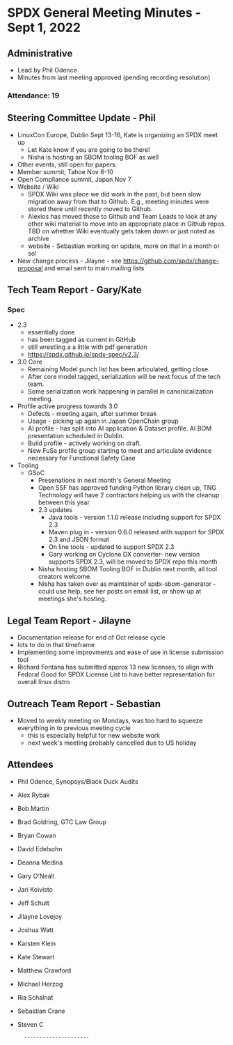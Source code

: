 # SPDX General Meeting Minutes - Sept 1, 2022

## Administrative
* Lead by Phil Odence
* Minutes from last meeting approved (pending recording resolution)

### Attendance: 19


## Steering Committee Update - Phil

* LinuxCon Europe, Dublin Sept 13-16, Kate is organizing an SPDX meet up
     * Let Kate know if you are going to be there!
     * Nisha is hosting an SBOM tooling BOF as well
* Other events, still open for papers:
* Member summit, Tahoe Nov 8-10
* Open Compliance summit, Japan Nov 7
* Website / Wiki
    * SPDX Wiki was place we did work in the past, but been slow migration away from that to Github. E.g., meeting minutes were stored there until recently moved to Github.
    * Alexios has moved those to Github and Team Leads to look at any other wiki material to move into an appropriate place in Github repos. TBD on whether Wiki eventually gets taken down or just noted as archive
    * website - Sebastian working on update, more on that in a month or so!
* New change process - Jilayne - see https://github.com/spdx/change-proposal and email sent to main mailing lists

## Tech Team Report - Gary/Kate

### Spec
* 2.3
    * essentially done
    * has been tagged as current in GitHub
    * still wrestling a a little with pdf generation
    * https://spdx.github.io/spdx-spec/v2.3/
* 3.0 Core
    * Remaining Model punch list has been articulated,  getting close.
    * After core model tagged,  serialization will be next focus of the tech team.
    * Some serialization work happening in parallel in canonicalization meeting.
* Profile active progress towards 3.0
    * Defects - meeting again, after summer break
    * Usage - picking up again in Japan OpenChain group
    * AI profile - has split into AI application & Dataset profile.    AI BOM presentation scheduled in Dublin.
    * Build profile - actively working on draft.
    * New FuSa profile group starting to meet and articulate evidence necessary for Functional Safety Case
* Tooling
    * GSoC
        * Presenations in next month's General Meeting
        * Open SSF has approved funding Python library clean up, TNG Technology will have 2 contractors helping us with the cleanup between this year
        * 2.3 updates
            * Java tools - version 1.1.0 release including support for SPDX 2.3
            * Maven plug in - version 0.6.0 released with support for SPDX 2.3 and JSON format
            * On line tools - updated to support SPDX 2.3
           * Gary working on Cyclone DX converter- new version supports SPDX 2.3, will be moved to SPDX repo this month
         * Nisha hosting SBOM Tooling BOF in Dublin next month,  all tool creators welcome.
         * Nisha has taken over as maintainer of spdx-sbom-generator - could use help, see her posts on email list, or show up at meetings she's hosting.

## Legal Team Report - Jilayne
* Documentation release for end of Oct release cycle
* lots to do in that timeframe
* Implementing some improvments and ease of use in license submission tool
* Richard Fontana has submitted approx 13 new licenses, to align with Fedora! Good for SPDX License List to have better representation for overall linux distro

## Outreach Team Report -  Sebastian
* Moved to weekly meeting on Mondays, was too hard to squeeze everything in to previous meeting cycle
     * this is especially helpful for new website work
     * next week's meeting probably cancelled due to US holiday


## Attendees
* Phil Odence, Synopsys/Black Duck Audits
* Alex Rybak
* Bob Martin
* Brad Goldring, GTC Law Group
* Bryan Cowan
* David Edelsohn
* Deanna Medina
* Gary O'Neall
* Jari Koivisto
* Jeff Schutt
* Jilayne Lovejoy
* Joshua Watt
* Karsten Klein
* Kate Stewart
* Matthew Crawford
* Michael Herzog
* Ria Schalnat
* Sebastian Crane
* Steven C


        ---------------------
